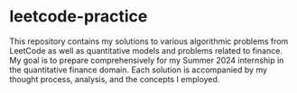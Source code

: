 # leetcode-practice
This repository contains my solutions to various algorithmic problems from LeetCode as well as quantitative models and problems related to finance. My goal is to prepare comprehensively for my Summer 2024 internship in the quantitative finance domain. Each solution is accompanied by my thought process, analysis, and the concepts I employed.
